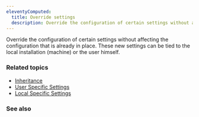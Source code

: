 ```yaml
---
eleventyComputed:
  title: Override settings
  description: Override the configuration of certain settings without affecting the configuration that is already in place.
---
```

Override the configuration of certain settings without affecting the configuration that is already in place. These new settings can be tied to the local installation (machine) or the user himself.

### Related topics
* [Inheritance](/kb/remote-desktop-manager/knowledge-base/inheritance/)
* [User Specific Settings](/rdm/windows/commands/edit/batch/batch-edit/#edit-entries-user-specific-settings)
* [Local Specific Settings](/rdm/windows/commands/edit/batch/batch-edit/#edit-entries-local-specific-settings)

### See also
